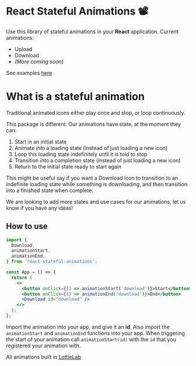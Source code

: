 # React Stateful Animations 📽️

Use this library of stateful animations in your **React** application. Current animations:

- Upload
- Download
- _(More coming soon)_

See examples [here](https://will-thomson4.github.io/)

# What is a stateful animation

Traditional animated icons either play once and stop, or loop continuously.

This package is different. Our animations have state, at the moment they can:

1. Start in an initial state
2. Animate _into_ a loading state (instead of just loading a new icon)
3. Loop this loading state indefinitely until it is told to stop
4. Transition _into_ a completion state (instead of just loading a new icon)
5. Return to the initial state ready to start again

This might be useful say if you want a Download icon to transition to an indefinite loading state while something is downloading, and then transition into a finished state when complete.

We are looking to add more states and use cases for our animations, let us know if you have any ideas!

## How to use

```jsx
import {
  Download,
  animationStart,
  animationEnd,
} from 'react-stateful-animations';

const App = () => {
  return (
    <>
      <button onClick={() => animationStart('download')}>Start</button>
      <button onClick={() => animationEnd('download')}>End</button>
      <Download id="download" />
    </>
  );
};
```

Import the animation into your app, and give it an **id**. Also import the `animationStart` and `animationEnd` functions into your app. When triggering the start of your animation call `animationStart(id)` with the `id` that you registered your animation with.

All animations built in [LottieLab](https://www.lottielab.com/)
